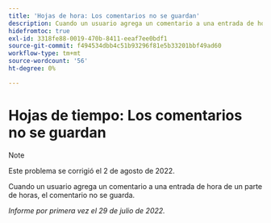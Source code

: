 ```yaml
---
title: 'Hojas de hora: Los comentarios no se guardan'
description: Cuando un usuario agrega un comentario a una entrada de hora de un parte de horas, el comentario no se guarda.
hidefromtoc: true
exl-id: 3318fe88-0019-470b-8411-eeaf7ee0bdf1
source-git-commit: f494534dbb4c51b93296f81e5b33201bbf49ad60
workflow-type: tm+mt
source-wordcount: '56'
ht-degree: 0%

---
```


# Hojas de tiempo: Los comentarios no se guardan

>[!NOTE]
>
>Este problema se corrigió el 2 de agosto de 2022.

Cuando un usuario agrega un comentario a una entrada de hora de un parte de horas, el comentario no se guarda.

_Informe por primera vez el 29 de julio de 2022._
